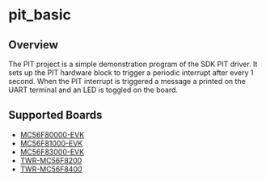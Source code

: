 # pit_basic

## Overview
The PIT project is a simple demonstration program of the SDK PIT driver. It sets up the PIT
hardware block to trigger a periodic interrupt after every 1 second. When the PIT interrupt is triggered
a message a printed on the UART terminal and an LED is toggled on the board.

## Supported Boards
- [MC56F80000-EVK](../../../_boards/mc56f80000evk/driver_examples/pit/basic/example_board_readme.md)
- [MC56F81000-EVK](../../../_boards/mc56f81000evk/driver_examples/pit/basic/example_board_readme.md)
- [MC56F83000-EVK](../../../_boards/mc56f83000evk/driver_examples/pit/basic/example_board_readme.md)
- [TWR-MC56F8200](../../../_boards/twrmc56f8200/driver_examples/pit/basic/example_board_readme.md)
- [TWR-MC56F8400](../../../_boards/twrmc56f8400/driver_examples/pit/basic/example_board_readme.md)
